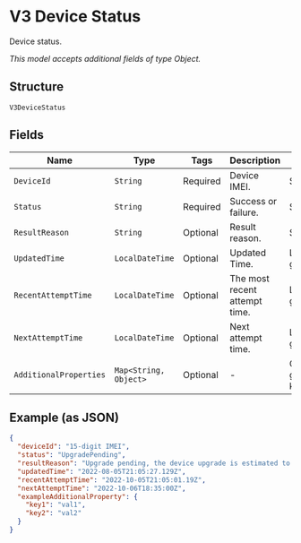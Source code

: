 
# V3 Device Status

Device status.

*This model accepts additional fields of type Object.*

## Structure

`V3DeviceStatus`

## Fields

| Name | Type | Tags | Description | Getter | Setter |
|  --- | --- | --- | --- | --- | --- |
| `DeviceId` | `String` | Required | Device IMEI. | String getDeviceId() | setDeviceId(String deviceId) |
| `Status` | `String` | Required | Success or failure. | String getStatus() | setStatus(String status) |
| `ResultReason` | `String` | Optional | Result reason. | String getResultReason() | setResultReason(String resultReason) |
| `UpdatedTime` | `LocalDateTime` | Optional | Updated Time. | LocalDateTime getUpdatedTime() | setUpdatedTime(LocalDateTime updatedTime) |
| `RecentAttemptTime` | `LocalDateTime` | Optional | The most recent attempt time. | LocalDateTime getRecentAttemptTime() | setRecentAttemptTime(LocalDateTime recentAttemptTime) |
| `NextAttemptTime` | `LocalDateTime` | Optional | Next attempt time. | LocalDateTime getNextAttemptTime() | setNextAttemptTime(LocalDateTime nextAttemptTime) |
| `AdditionalProperties` | `Map<String, Object>` | Optional | - | Object getAdditionalProperty(String key) | additionalProperty(String key, Object value) |

## Example (as JSON)

```json
{
  "deviceId": "15-digit IMEI",
  "status": "UpgradePending",
  "resultReason": "Upgrade pending, the device upgrade is estimated to be scheduled for 06 Oct 22 18:05 UTC",
  "updatedTime": "2022-08-05T21:05:27.129Z",
  "recentAttemptTime": "2022-10-05T21:05:01.19Z",
  "nextAttemptTime": "2022-10-06T18:35:00Z",
  "exampleAdditionalProperty": {
    "key1": "val1",
    "key2": "val2"
  }
}
```

